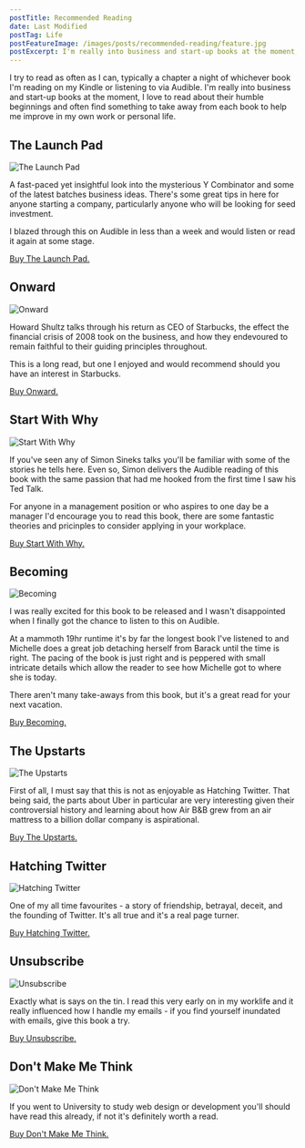 ```yaml
---
postTitle: Recommended Reading
date: Last Modified
postTag: Life
postFeatureImage: /images/posts/recommended-reading/feature.jpg
postExcerpt: I'm really into business and start-up books at the moment, I love to read about their humble beginnings and often find something to take away from each book to help me improve in my own work or personal life.
---
```


I try to read as often as I can, typically a chapter a night of whichever book I'm reading on my Kindle or listening to via Audible. I'm really into business and start-up books at the moment, I love to read about their humble beginnings and often find something to take away from each book to help me improve in my own work or personal life.

## The Launch Pad

![The Launch Pad](/images/posts/recommended-reading/book-launchpad.jpg)

A fast-paced yet insightful look into the mysterious Y Combinator and some of the latest batches business ideas. There's some great tips in here for anyone starting a company, particularly anyone who will be looking for seed investment.

I blazed through this on Audible in less than a week and would listen or read it again at some stage.

[Buy The Launch Pad.](https://www.amazon.co.uk/gp/product/0670923494/ref=as_li_qf_asin_il_tl?ie=UTF8&tag=danielcanet01-21&creative=6738&linkCode=as2&creativeASIN=0670923494&linkId=674a67918e6c06893ed84c33a53a4071)

## Onward

![Onward](/images/posts/recommended-reading/book-onward.jpg)

Howard Shultz talks through his return as CEO of Starbucks, the effect the financial crisis of 2008 took on the business, and how they endevoured to remain faithful to their guiding principles throughout.

This is a long read, but one I enjoyed and would recommend should you have an interest in Starbucks.

[Buy Onward.](https://whttps//www.amazon.co.uk/gp/product/0470977647/ref=as_li_tl?ie=UTF8&tag=danielcanet01-21&camp=1634&creative=6738&linkCode=as2&creativeASIN=0470977647&linkId=b543eddf855961466f8cb43884ee754cww.amazon.co.uk/gp/product/0670923494/ref=as_li_qf_asin_il_tl?ie=UTF8&tag=danielcanet01-21&creative=6738&linkCode=as2&creativeASIN=0670923494&linkId=674a67918e6c06893ed84c33a53a4071)

## Start With Why

![Start With Why](/images/posts/recommended-reading/book-startwithwhy.jpg)

If you've seen any of Simon Sineks talks you'll be familiar with some of the stories he tells here. Even so, Simon delivers the Audible reading of this book with the same passion that had me hooked from the first time I saw his Ted Talk.

For anyone in a management position or who aspires to one day be a manager I'd encourage you to read this book, there are some fantastic theories and pricinples to consider applying in your workplace.

[Buy Start With Why.](https://www.amazon.co.uk/gp/product/0241958229/ref=as_li_tl?ie=UTF8&tag=danielcanet01-21&camp=1634&creative=6738&linkCode=as2&creativeASIN=0241958229&linkId=09ba3da2391879d7b3fc7369be52bd75)

## Becoming

![Becoming](/images/posts/recommended-reading/book-becoming.jpg)

I was really excited for this book to be released and I wasn't disappointed when I finally got the chance to listen to this on Audible.

At a mammoth 19hr runtime it's by far the longest book I've listened to and Michelle does a great job detaching herself from Barack until the time is right. The pacing of the book is just right and is peppered with small intricate details which allow the reader to see how Michelle got to where she is today.

There aren't many take-aways from this book, but it's a great read for your next vacation.

[Buy Becoming.](https://www.amazon.co.uk/gp/product/0241334144/ref=as_li_tl?ie=UTF8&tag=danielcanet01-21&camp=1634&creative=6738&linkCode=as2&creativeASIN=0241334144&linkId=d07c6596bdf28a7b14da00ec13eae1bb)

## The Upstarts

![The Upstarts](/images/posts/recommended-reading/book-theupstarts.jpg)

First of all, I must say that this is not as enjoyable as Hatching Twitter. That being said, the parts about Uber in particular are very interesting given their controversial history and learning about how Air B&B grew from an air mattress to a billion dollar company is aspirational.

[Buy The Upstarts.](https://www.amazon.co.uk/gp/product/0552172588/ref=as_li_tl?ie=UTF8&tag=danielcanet01-21&camp=1634&creative=6738&linkCode=as2&creativeASIN=0552172588&linkId=174e7a1aee1251304d543d889d4c4cc2)

## Hatching Twitter

![Hatching Twitter](/images/posts/recommended-reading/book-hatchingtwitter.jpg)

One of my all time favourites - a story of friendship, betrayal, deceit, and the founding of Twitter. It's all true and it's a real page turner.

[Buy Hatching Twitter.](https://www.amazon.co.uk/gp/product/1444761978/ref=as_li_tl?ie=UTF8&tag=danielcanet01-21&camp=1634&creative=6738&linkCode=as2&creativeASIN=1444761978&linkId=ec4a7bbcad8c42b07c1f81ebfb2b46c1)

## Unsubscribe

![Unsubscribe](/images/posts/recommended-reading/book-unsubscribe.jpg)

Exactly what is says on the tin. I read this very early on in my worklife and it really influenced how I handle my emails - if you find yourself inundated with emails, give this book a try.

[Buy Unsubscribe.](https://www.amazon.co.uk/gp/product/B01FE6V5KI/ref=as_li_tl?ie=UTF8&tag=danielcanet01-21&camp=1634&creative=6738&linkCode=as2&creativeASIN=B01FE6V5KI&linkId=8233de69f6a5abf3b694efe449ef827a)

## Don't Make Me Think

![Don't Make Me Think](/images/posts/recommended-reading/book-dontmakemethink.jpg)

If you went to University to study web design or development you'll should have read this already, if not it's definitely worth a read.

[Buy Don't Make Me Think.](https://www.amazon.co.uk/gp/product/0321344758/ref=as_li_tl?ie=UTF8&tag=danielcanet01-21&camp=1634&creative=6738&linkCode=as2&creativeASIN=0321344758&linkId=779a6452e129a18a325c9f8a78626f63)

